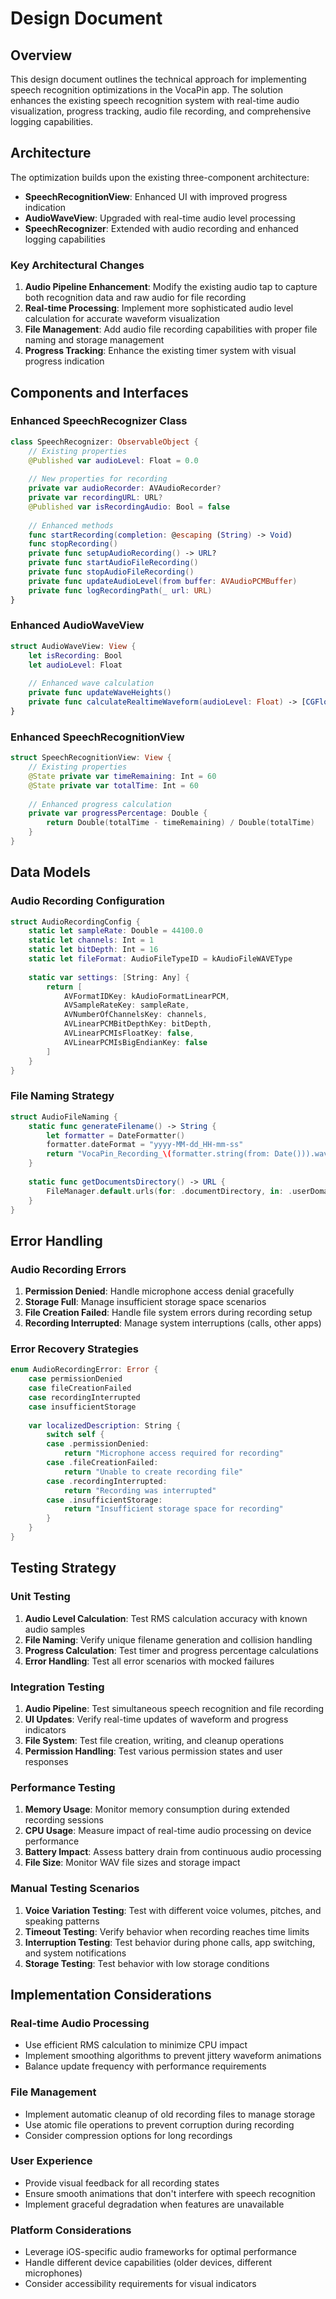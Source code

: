 # Design Document

## Overview

This design document outlines the technical approach for implementing speech recognition optimizations in the VocaPin app. The solution enhances the existing speech recognition system with real-time audio visualization, progress tracking, audio file recording, and comprehensive logging capabilities.

## Architecture

The optimization builds upon the existing three-component architecture:
- **SpeechRecognitionView**: Enhanced UI with improved progress indication
- **AudioWaveView**: Upgraded with real-time audio level processing
- **SpeechRecognizer**: Extended with audio recording and enhanced logging capabilities

### Key Architectural Changes

1. **Audio Pipeline Enhancement**: Modify the existing audio tap to capture both recognition data and raw audio for file recording
2. **Real-time Processing**: Implement more sophisticated audio level calculation for accurate waveform visualization
3. **File Management**: Add audio file recording capabilities with proper file naming and storage management
4. **Progress Tracking**: Enhance the existing timer system with visual progress indication

## Components and Interfaces

### Enhanced SpeechRecognizer Class

```swift
class SpeechRecognizer: ObservableObject {
    // Existing properties
    @Published var audioLevel: Float = 0.0
    
    // New properties for recording
    private var audioRecorder: AVAudioRecorder?
    private var recordingURL: URL?
    @Published var isRecordingAudio: Bool = false
    
    // Enhanced methods
    func startRecording(completion: @escaping (String) -> Void)
    func stopRecording()
    private func setupAudioRecording() -> URL?
    private func startAudioFileRecording()
    private func stopAudioFileRecording()
    private func updateAudioLevel(from buffer: AVAudioPCMBuffer)
    private func logRecordingPath(_ url: URL)
}
```

### Enhanced AudioWaveView

```swift
struct AudioWaveView: View {
    let isRecording: Bool
    let audioLevel: Float
    
    // Enhanced wave calculation
    private func updateWaveHeights()
    private func calculateRealtimeWaveform(audioLevel: Float) -> [CGFloat]
}
```

### Enhanced SpeechRecognitionView

```swift
struct SpeechRecognitionView: View {
    // Existing properties
    @State private var timeRemaining: Int = 60
    @State private var totalTime: Int = 60
    
    // Enhanced progress calculation
    private var progressPercentage: Double {
        return Double(totalTime - timeRemaining) / Double(totalTime)
    }
}
```

## Data Models

### Audio Recording Configuration

```swift
struct AudioRecordingConfig {
    static let sampleRate: Double = 44100.0
    static let channels: Int = 1
    static let bitDepth: Int = 16
    static let fileFormat: AudioFileTypeID = kAudioFileWAVEType
    
    static var settings: [String: Any] {
        return [
            AVFormatIDKey: kAudioFormatLinearPCM,
            AVSampleRateKey: sampleRate,
            AVNumberOfChannelsKey: channels,
            AVLinearPCMBitDepthKey: bitDepth,
            AVLinearPCMIsFloatKey: false,
            AVLinearPCMIsBigEndianKey: false
        ]
    }
}
```

### File Naming Strategy

```swift
struct AudioFileNaming {
    static func generateFilename() -> String {
        let formatter = DateFormatter()
        formatter.dateFormat = "yyyy-MM-dd_HH-mm-ss"
        return "VocaPin_Recording_\(formatter.string(from: Date())).wav"
    }
    
    static func getDocumentsDirectory() -> URL {
        FileManager.default.urls(for: .documentDirectory, in: .userDomainMask)[0]
    }
}
```

## Error Handling

### Audio Recording Errors

1. **Permission Denied**: Handle microphone access denial gracefully
2. **Storage Full**: Manage insufficient storage space scenarios
3. **File Creation Failed**: Handle file system errors during recording setup
4. **Recording Interrupted**: Manage system interruptions (calls, other apps)

### Error Recovery Strategies

```swift
enum AudioRecordingError: Error {
    case permissionDenied
    case fileCreationFailed
    case recordingInterrupted
    case insufficientStorage
    
    var localizedDescription: String {
        switch self {
        case .permissionDenied:
            return "Microphone access required for recording"
        case .fileCreationFailed:
            return "Unable to create recording file"
        case .recordingInterrupted:
            return "Recording was interrupted"
        case .insufficientStorage:
            return "Insufficient storage space for recording"
        }
    }
}
```

## Testing Strategy

### Unit Testing

1. **Audio Level Calculation**: Test RMS calculation accuracy with known audio samples
2. **File Naming**: Verify unique filename generation and collision handling
3. **Progress Calculation**: Test timer and progress percentage calculations
4. **Error Handling**: Test all error scenarios with mocked failures

### Integration Testing

1. **Audio Pipeline**: Test simultaneous speech recognition and file recording
2. **UI Updates**: Verify real-time updates of waveform and progress indicators
3. **File System**: Test file creation, writing, and cleanup operations
4. **Permission Handling**: Test various permission states and user responses

### Performance Testing

1. **Memory Usage**: Monitor memory consumption during extended recording sessions
2. **CPU Usage**: Measure impact of real-time audio processing on device performance
3. **Battery Impact**: Assess battery drain from continuous audio processing
4. **File Size**: Monitor WAV file sizes and storage impact

### Manual Testing Scenarios

1. **Voice Variation Testing**: Test with different voice volumes, pitches, and speaking patterns
2. **Timeout Testing**: Verify behavior when recording reaches time limits
3. **Interruption Testing**: Test behavior during phone calls, app switching, and system notifications
4. **Storage Testing**: Test behavior with low storage conditions

## Implementation Considerations

### Real-time Audio Processing

- Use efficient RMS calculation to minimize CPU impact
- Implement smoothing algorithms to prevent jittery waveform animations
- Balance update frequency with performance requirements

### File Management

- Implement automatic cleanup of old recording files to manage storage
- Use atomic file operations to prevent corruption during recording
- Consider compression options for long recordings

### User Experience

- Provide visual feedback for all recording states
- Ensure smooth animations that don't interfere with speech recognition
- Implement graceful degradation when features are unavailable

### Platform Considerations

- Leverage iOS-specific audio frameworks for optimal performance
- Handle different device capabilities (older devices, different microphones)
- Consider accessibility requirements for visual indicators